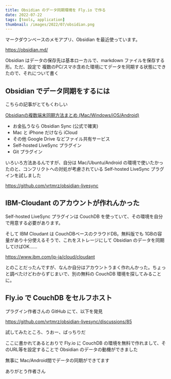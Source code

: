 ```yaml
---
title: Obsidian のデータ同期環境を Fly.io で作る
date: 2022-07-22
tags: [tools, application]
thumbnail: /images/2022/07/obsidian.png
---
```


マークダウンベースのメモアプリ、Obsidian を最近使っています。

https://obsidian.md/

Obsidian はデータの保存先は基本ローカルで、markdown ファイルを保存する形。ただ、設定で 複数のPC/スマホ含めた環境にてデータを同期する状態にできたので、それについて書く

## Obsidian でデータ同期をするには

こちらの記事がとてもくわしい

[Obsidianの複数端末同期方法まとめ (Mac/Windows/iOS/Android)](https://pouhon.net/obsidian-sync/6796/)

- お金払うなら Obsidian Sync (公式で確実)
- Mac と iPhone だけなら iCloud
- その他 Google Drive などファイル共有サービス
- Self-hosted LiveSync プラグイン
- Git プラグイン

いろいろ方法あるんですが、自分は Mac/Ubuntu/Android の環境で使いたかったのと、コンフリクトへの対処が考慮されている Self-hosted LiveSync プラグインを試しました

https://github.com/vrtmrz/obsidian-livesync

## IBM-Cloudant のアカウントが作れんかった

Self-hosted LiveSync プラグインは CouchDB を使っていて、その環境を自分で用意する必要があります。

そして IBM Cloudant は CouchDBベースのクラウドDB。無料版でも 1GBの容量があり十分使えるそうで、これをストレージにして Obsidian のデータを同期してけばOK……

https://www.ibm.com/jp-ja/cloud/cloudant

とのことだったんですが、なんか自分はアカウントうまく作れんかった。ちょっと調べたけどわからずじまいで、別の無料の CouchDB 環境を探してみることに。

## Fly.io で CouchDB をセルフホスト

プラグイン作者さんの GitHub にて、以下を発見

https://github.com/vrtmrz/obsidian-livesync/discussions/85

試してみたところ、うおー、ばっちりだ

ここに書かれてあるとおりで Fly.io に CouchDB の環境を無料で作れまして、そのURL等を設定することで Obsidian のデータの動機ができました

無事に Mac/Android間でデータの同期ができてます

ありがとう作者さん
